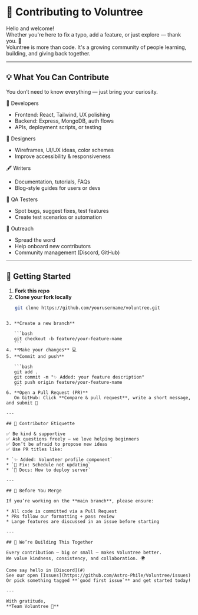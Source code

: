 # 🤝 Contributing to Voluntree

Hello and welcome!  
Whether you're here to fix a typo, add a feature, or just explore — thank you. 🌳  
Voluntree is more than code. It's a growing community of people learning, building, and giving back together.

---

## 💡 What You Can Contribute

You don’t need to know everything — just bring your curiosity.

🔧 Developers  
- Frontend: React, Tailwind, UX polishing  
- Backend: Express, MongoDB, auth flows  
- APIs, deployment scripts, or testing

🎨 Designers  
- Wireframes, UI/UX ideas, color schemes  
- Improve accessibility & responsiveness

🖋️ Writers  
- Documentation, tutorials, FAQs  
- Blog-style guides for users or devs

🧪 QA Testers  
- Spot bugs, suggest fixes, test features  
- Create test scenarios or automation

📢 Outreach  
- Spread the word  
- Help onboard new contributors  
- Community management (Discord, GitHub)

---

## 🚀 Getting Started

1. **Fork this repo**  
2. **Clone your fork locally**
   ```bash
   git clone https://github.com/yourusername/voluntree.git
````

3. **Create a new branch**

   ```bash
   git checkout -b feature/your-feature-name
   ```
4. **Make your changes** 💻
5. **Commit and push**

   ```bash
   git add .
   git commit -m "✨ Added: your feature description"
   git push origin feature/your-feature-name
   ```
6. **Open a Pull Request (PR)**
   On GitHub: Click **Compare & pull request**, write a short message, and submit 🙌

---

## 🧭 Contributor Etiquette

✅ Be kind & supportive
✅ Ask questions freely — we love helping beginners
✅ Don’t be afraid to propose new ideas
✅ Use PR titles like:

* `✨ Added: Volunteer profile component`
* `🐛 Fix: Schedule not updating`
* `📝 Docs: How to deploy server`

---

## 🔐 Before You Merge

If you’re working on the **main branch**, please ensure:

* All code is committed via a Pull Request
* PRs follow our formatting + pass review
* Large features are discussed in an issue before starting

---

## 🌈 We’re Building This Together

Every contribution — big or small — makes Voluntree better.
We value kindness, consistency, and collaboration. 🌍

Come say hello in [Discord](#)
See our open [Issues](https://github.com/Astro-Phile/Voluntree/issues)
Or pick something tagged **`good first issue`** and get started today!

---

With gratitude,
**Team Voluntree 🌳**
